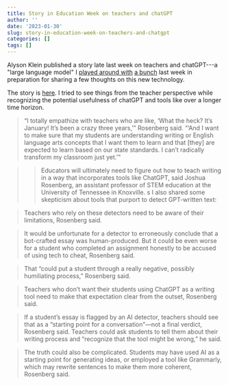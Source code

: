 ```yaml
---
title: Story in Education Week on teachers and chatGPT
author: ''
date: '2023-01-30'
slug: story-in-education-week-on-teachers-and-chatgpt
categories: []
tags: []
---
```


Alyson Klein published a story late last week on teachers and chatGPT---a "large language model" I [played around with](https://joshuamrosenberg.com/post/2023/01/25/three-haiku-with-help-from-ai/) [a bunch](https://joshuamrosenberg.com/post/2023/01/25/a-few-more-poems-and-haikus-with-assistance-from-ai/) last week in preparation for sharing a few thoughts on this new technology. 

The story is [here](https://www.edweek.org/technology/can-digital-tools-detect-chatgpt-inspired-cheating/2023/01). I tried to see things from the teacher perspective while recognizing the potential usefulness of chatGPT and tools like over a longer time horizon. 

> “I totally empathize with teachers who are like, ‘What the heck? It’s January! It’s been a crazy three years,’” Rosenberg said. “‘And I want to make sure that my students are understanding writing or English language arts concepts that I want them to learn and that [they] are expected to learn based on our state standards. I can’t radically transform my classroom just yet.’”

> > Educators will ultimately need to figure out how to teach writing in a way that incorporates tools like ChatGPT, said Joshua Rosenberg, an assistant professor of STEM education at the University of Tennessee in Knoxville.
 s
I also shared some skepticism about tools that purport to detect GPT-written text:

> Teachers who rely on these detectors need to be aware of their limitations, Rosenberg said.

> It would be unfortunate for a detector to erroneously conclude that a bot-crafted essay was human-produced. But it could be even worse for a student who completed an assignment honestly to be accused of using tech to cheat, Rosenberg said.

> That “could put a student through a really negative, possibly humiliating process,” Rosenberg said.

> Teachers who don’t want their students using ChatGPT as a writing tool need to make that expectation clear from the outset, Rosenberg said.

> If a student’s essay is flagged by an AI detector, teachers should see that as a “starting point for a conversation”—not a final verdict, Rosenberg said. Teachers could ask students to tell them about their writing process and “recognize that the tool might be wrong,” he said.

> The truth could also be complicated. Students may have used AI as a starting point for generating ideas, or employed a tool like Grammarly, which may rewrite sentences to make them more coherent, Rosenberg said.

